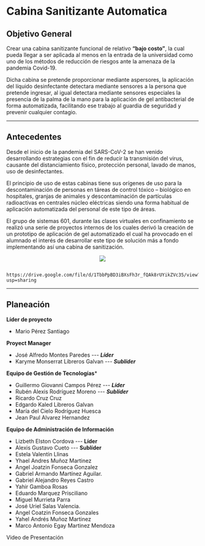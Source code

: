 # Cabina Sanitizante Automatica

## Objetivo General

Crear una cabina sanitizante funcional de relativo **“bajo costo”**, la cual pueda llegar a ser aplicada al menos en la entrada de la universidad como uno de los métodos de reducción de riesgos ante la amenaza de la pandemia Covid-19.

Dicha cabina se pretende proporcionar mediante aspersores, la aplicación del líquido desinfectante detectara mediante sensores a la persona que pretende ingresar, al igual detectara mediante sensores especiales la presencia de la palma de la mano para la aplicación de gel antibacterial de forma automatizada, facilitando ese trabajo al guardia de seguridad y prevenir cualquier contagio.

---
## Antecedentes

Desde el inicio de la pandemia del SARS-CoV-2 se han venido desarrollando estrategias con el fin de reducir la transmisión del virus, causante del distanciamiento físico, protección personal, lavado de manos, uso de desinfectantes.

El principio de uso de estas cabinas tiene sus orígenes de uso para la descontaminación de personas en táreas de control tóxico – biológico en hospitales, granjas de animales y descontaminación de partículas radioactivas en centrales núcleo eléctricas siendo una forma habitual de aplicación automatizada del personal de este tipo de áreas.

El grupo de sistemas 601, durante las clases virtuales en confinamiento se realizó una serie de proyectos internos de los cuales derivó la creación de un prototipo de aplicación de gel automatizado el cual ha provocado en el alumnado el interés de desarrollar este tipo de solución más a fondo implementando así una cabina de sanitización.

<p align="center">
  <img src="https://user-images.githubusercontent.com/93245466/139516725-ef1b940d-0ce3-4ca0-b831-49038ee255df.jpeg" />
</p>

                          https://drive.google.com/file/d/1TbbPpBD3iBXsFh3r_fQAk8rUYikZVc35/view?usp=sharing

---
## Planeación

**Líder de proyecto**
- Mario Pérez Santiago 

**Proyect Manager**
- José Alfredo Montes Paredes --- ***Líder*** 
- Karyme Monserrat Libreros Galvan --- ***Sublíder***

**Equipo de Gestión de Tecnologías***  
- Guillermo Giovanni Campos Pérez --- ***Líder*** 
- Rubén Alexis Rodríguez Moreno --- ***Sublíder*** 
- Ricardo Cruz Cruz 
- Edgardo Kaled Libreros Galvan 
- María del Cielo Rodríguez Huesca 
- Jean Paul Alvarez Hernandez 

**Equipo de Administración de Información** 
- Lizbeth Elston Cordova --- **Líder** 
- Alexis Gustavo Cueto --- **Sublíder** 
- Estela Valentín Llinas 
- Yhael Andres Muñoz Martinez 
- Angel Joatzin Fonseca Gonzalez 
- Gabriel Armando Martínez Aguilar. 
- Gabriel Alejandro Reyes Castro 
- Yahir Gamboa Rosas 
- Eduardo Marquez Prisciliano 
- Miguel Murrieta Parra 
- José Uriel Salas Valencia. 
- Angel Coatzin Fonseca Gonzales  
- Yahel Andrés Muñoz Martinez
- Marco Antonio Egay Martinez Mendoza

Video de Presentación 
